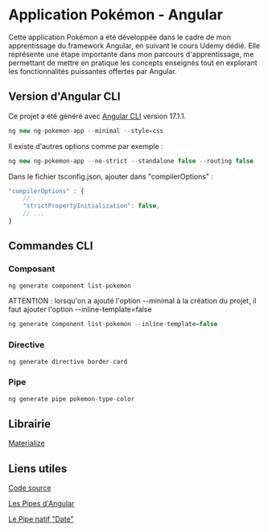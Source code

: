 # Application Pokémon - Angular

Cette application Pokémon a été développée dans le cadre de mon apprentissage du framework Angular, en suivant le cours Udemy dédié. Elle représente une étape importante dans mon parcours d'apprentissage, me permettant de mettre en pratique les concepts enseignés tout en explorant les fonctionnalités puissantes offertes par Angular.




## Version d'Angular CLI
Ce projet a été généré avec [Angular CLI](https://github.com/angular/angular-cli) version 17.1.1.

```js
ng new ng-pokemon-app --minimal --style=css
```


Il existe d'autres options comme par exemple :

```js
ng new ng-pokemon-app --no-strict --standalone false --routing false
```


Dans le fichier tsconfig.json, ajouter dans "compilerOptions" : 

```js
"compilerOptions" : {
    // ...
    "strictPropertyInitialization": false,
    // ...
}
```


## Commandes CLI

### Composant 
```js
ng generate component list-pokemon
```
ATTENTION : lorsqu'on a ajouté l'option --minimal à la création du projet, il faut ajouter l'option --inline-template=false
```js
ng generate component list-pokemon --inline-template=false
```

### Directive
```js
ng generate directive border-card
```

### Pipe 
```js
ng generate pipe pokemon-type-color
```



## Librairie

[Materialize](https://materializecss.com/getting-started.html)


## Liens utiles

[Code source](https://angularsenior.fr/ressources-apprendre-angular)

[Les Pipes d'Angular](https://angular.io/guide/pipes)

[Le Pipe natif "Date"](https://angular.io/api/common/DatePipe)

